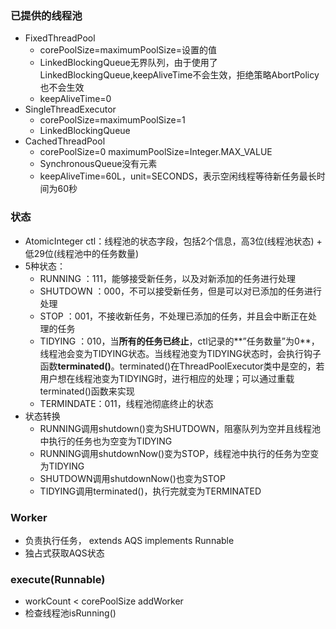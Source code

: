 ### 已提供的线程池
- FixedThreadPool
  - corePoolSize=maximumPoolSize=设置的值
  - LinkedBlockingQueue无界队列，由于使用了LinkedBlockingQueue,keepAliveTime不会生效，拒绝策略AbortPolicy也不会生效
  - keepAliveTime=0
- SingleThreadExecutor
  - corePoolSize=maximumPoolSize=1
  - LinkedBlockingQueue
- CachedThreadPool
  - corePoolSize=0 maximumPoolSize=Integer.MAX_VALUE
  - SynchronousQueue没有元素
  - keepAliveTime=60L，unit=SECONDS，表示空闲线程等待新任务最长时间为60秒

### 状态
- AtomicInteger ctl：线程池的状态字段，包括2个信息，高3位(线程池状态) \+ 低29位(线程池中的任务数量)
- 5种状态：
  - RUNNING   ：111，能够接受新任务，以及对新添加的任务进行处理
  - SHUTDOWN  ：000，不可以接受新任务，但是可以对已添加的任务进行处理
  - STOP      ：001，不接收新任务，不处理已添加的任务，并且会中断正在处理的任务
  - TIDYING   ：010，当**所有的任务已终止**，ctl记录的**”任务数量”为0**，线程池会变为TIDYING状态。当线程池变为TIDYING状态时，会执行钩子函数**terminated()**。terminated()在ThreadPoolExecutor类中是空的，若用户想在线程池变为TIDYING时，进行相应的处理；可以通过重载terminated()函数来实现
  - TERMINDATE：011，线程池彻底终止的状态
- 状态转换
  - RUNNING调用shutdown()变为SHUTDOWN，阻塞队列为空并且线程池中执行的任务也为空变为TIDYING
  - RUNNING调用shutdownNow()变为STOP，线程池中执行的任务为空变为TIDYING
  - SHUTDOWN调用shutdownNow()也变为STOP
  - TIDYING调用terminated()，执行完就变为TERMINATED
  
### Worker
- 负责执行任务， extends AQS implements Runnable
- 独占式获取AQS状态

### execute(Runnable)
- workCount \< corePoolSize addWorker
- 检查线程池isRunning()
